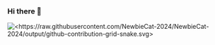 ### Hi there 👋 

<!--
**NewbieCat-2024/NewbieCat-2024** is a ✨ _special_ ✨ repository because its `README.md` (this file) appears on your GitHub profile.

Here are some ideas to get you started:

- 🔭 I’m currently working on ...
- 🌱 I’m currently learning ...
- 👯 I’m looking to collaborate on ...
- 🤔 I’m looking for help with ...
- 💬 Ask me about ...
- 📫 How to reach me: ...
- 😄 Pronouns: ...
- ⚡ Fun fact: ...
-->
<picture>
  <source media="(prefers-color-scheme :dark)" srcset="<https://raw.githubusercontent.com/NewbieCat-2024/NewbieCat-2024/output/github-contribution-grid-snake-dark.svg>" />
  <source media="(prefers-color-scheme :light)" srcset="<https://raw.githubusercontent.com/NewbieCat-2024/NewbieCat-2024/output/github-contribution-grid-snake.svg>" />
  <img alt="<https://raw.githubusercontent.com/NewbieCat-2024/NewbieCat-2024/output/github-contribution-grid-snake.svg>" />
</picture>
